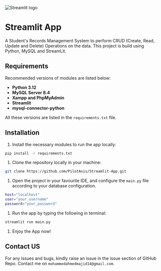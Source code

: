 <img src="https://user-images.githubusercontent.com/7164864/217935870-c0bc60a3-6fc0-4047-b011-7b4c59488c91.png" alt="Streamlit logo" style="margin-top:50px"></img>

# Streamlit App

A Student's Records Management System to perform CRUD (Create, Read, Update and Delete) Operations on the data. This project is build using Python, MySQL and StreamLit.

## Requirements

Recommended versions of modules are listed below:

- **Python 3.12**
- **MySQL Server 8.4**
- **Xampp and PhpMyAdmin**
- **Streamlit**
- **mysql-connector-python**

All these versions are listed in the `requirements.txt` file.

## Installation

1. Install the necessary modules to run the app locally:

```bash
pip install -r requirements.txt
```

1. Clone the repository locally in your machine:

```bash
git clone https://github.com/PilotAxis/Streamlit-App.git
```

1. Open the project in your favourite IDE, and configure the `main.py` file according to your database configuration. 

```bash
host="localhost"
user="your_username"
password="your_password"
```

1. Run the app by typing the following in terminal:

```bash
streamlit run main.py
```

1. Enjoy the App now!

## Contact US

For any issues and bugs, kindly raise an issue in the issue section of GitHub Repo. Contact me on `mohammedahmedmajid14@gmail.com`.

